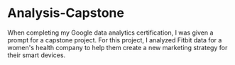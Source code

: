 # Analysis-Capstone
When completing my Google data analytics certification, I was given a prompt for a capstone project. For this project, I analyzed Fitbit data for a women's health company to help them create a new marketing strategy for their smart devices.

